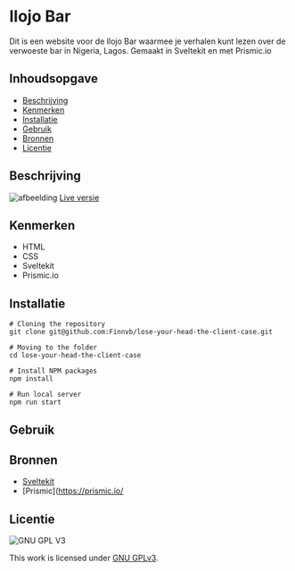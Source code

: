 

# Ilojo Bar
Dit is een website voor de Ilojo Bar waarmee je verhalen kunt lezen over de verwoeste bar in Nigeria, Lagos.
Gemaakt in Sveltekit en met Prismic.io

## Inhoudsopgave

  * [Beschrijving](#beschrijving)
  * [Kenmerken](#kenmerken)
  * [Installatie](#installatie)
  * [Gebruik](#gebruik)
  * [Bronnen](#bronnen)
  * [Licentie](#licentie)

## Beschrijving

![afbeelding](https://user-images.githubusercontent.com/26089533/206701604-952e5e84-06d3-463d-a655-3add62cdd66f.png)
[Live versie](https://lose-your-head-the-client-case-orcin.vercel.app/)

## Kenmerken

* HTML
* CSS
* Sveltekit
* Prismic.io

## Installatie

```
# Cloning the repository
git clone git@github.com:Finnvb/lose-your-head-the-client-case.git

# Moving to the folder
cd lose-your-head-the-client-case

# Install NPM packages
npm install

# Run local server
npm run start

```

## Gebruik

## Bronnen
- [Sveltekit](https://kit.svelte.dev/)
- [Prismic](https://prismic.io/
## Licentie

![GNU GPL V3](https://www.gnu.org/graphics/gplv3-127x51.png)

This work is licensed under [GNU GPLv3](./LICENSE).
